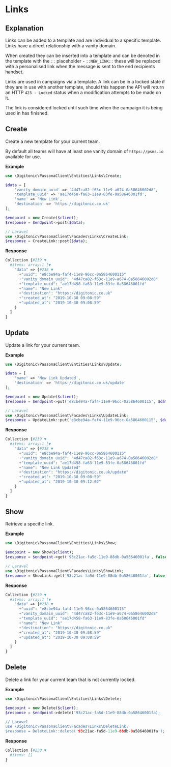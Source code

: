 # Links

## Explanation
Links can be added to a template and are individual to a specific template. Links have a direct relationship with a vanity domain.

When created they can be inserted into a template and can be denoted in the template with the `::` placeholder - `::NEW_LINK::` these will be replaced with a personalised
link when the message is sent to the end recipients handset.

Links are used in campaigns via a template. A link can be in a locked state if they are in use with another template, should this happen the API will return an HTTP `423 - Locked` status
when a modification attempts to be made on it. 

The link is considered locked until such time when the campaign it is being used in has finished.

## Create
Create a new template for your current team.

By default all teams will have at least one vanity domain of `https://psms.io` available for use.

**Example**

```php
use \Digitonic\PassonaClient\Entities\Links\Create;

$data = [
    'vanity_domain_uuid' => '4d47ca82-f63c-11e9-a674-0a58646002d8',
    'template_uuid' => 'ae17d458-fa63-11e9-83fe-0a58646001fd',
    'name' => 'New Link',
    'destination' => 'https://digitonic.co.uk'
];

$endpoint = new Create($client);
$response = $endpoint->post($data);

// Laravel
use \Digitonic\PassonaClient\Facades\Links\CreateLink;
$response = CreateLink::post($data);
```

**Response**

```php
Collection {#239 ▼
  #items: array:1 [▼
    "data" => {#238 ▼
      +"uuid": "e8cbe94a-faf4-11e9-96cc-0a5864600115"
      +"vanity_domain_uuid": "4d47ca82-f63c-11e9-a674-0a58646002d8"
      +"template_uuid": "ae17d458-fa63-11e9-83fe-0a58646001fd"
      +"name": "New Link"
      +"destination": "https://digitonic.co.uk"
      +"created_at": "2019-10-30 09:08:59"
      +"updated_at": "2019-10-30 09:08:59"
    }
  ]
}
```

## Update

Update a link for your current team.

**Example**

```php
use \Digitonic\PassonaClient\Entities\Links\Update;

$data = [
    'name' => 'New Link Updated',
    'destination' => 'https://digitonic.co.uk/update'
];

$endpoint = new Update($client);
$response = $endpoint->put('e8cbe94a-faf4-11e9-96cc-0a5864600115', $data);

// Laravel
use \Digitonic\PassonaClient\Facades\Links\UpdateLink;
$response = UpdateLink::put('e8cbe94a-faf4-11e9-96cc-0a5864600115', $data);
```

**Response**

```php
Collection {#239 ▼
  #items: array:1 [▼
    "data" => {#238 ▼
      +"uuid": "e8cbe94a-faf4-11e9-96cc-0a5864600115"
      +"vanity_domain_uuid": "4d47ca82-f63c-11e9-a674-0a58646002d8"
      +"template_uuid": "ae17d458-fa63-11e9-83fe-0a58646001fd"
      +"name": "New Link Updated"
      +"destination": "https://digitonic.co.uk/update"
      +"created_at": "2019-10-30 09:08:59"
      +"updated_at": "2019-10-30 09:12:02"
    }
  ]
}
```

## Show

Retrieve a specific link.

**Example**

```php
use \Digitonic\PassonaClient\Entities\Links\Show;

$endpoint = new Show($client);
$response = $endpoint->get('93c21ac-fa5d-11e9-88db-0a58646001fa', false, null);

// Laravel
use \Digitonic\PassonaClient\Facades\Links\ShowLink;
$response = ShowLink::get('93c21ac-fa5d-11e9-88db-0a58646001fa', false, null);
```

**Response**

```php
Collection {#239 ▼
  #items: array:1 [▼
    "data" => {#238 ▼
      +"uuid": "e8cbe94a-faf4-11e9-96cc-0a5864600115"
      +"vanity_domain_uuid": "4d47ca82-f63c-11e9-a674-0a58646002d8"
      +"template_uuid": "ae17d458-fa63-11e9-83fe-0a58646001fd"
      +"name": "New Link"
      +"destination": "https://digitonic.co.uk"
      +"created_at": "2019-10-30 09:08:59"
      +"updated_at": "2019-10-30 09:08:59"
    }
  ]
}

```

## Delete

Delete a link for your current team that is not currently locked.

**Example**

```php
use \Digitonic\PassonaClient\Entities\Links\Delete;

$endpoint = new Delete($client);
$response = $endpoint->delete('93c21ac-fa5d-11e9-88db-0a58646001fa);

// Laravel
use \Digitonic\PassonaClient\Facades\Links\DeleteLink;
$response = DeleteLink::delete('93c21ac-fa5d-11e9-88db-0a58646001fa');
```

**Response**

```php
Collection {#238 ▼
  #items: []
}
```
